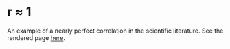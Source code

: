 # r ≈ 1

An example of a nearly perfect correlation in the scientific literature. See the rendered page [here](https://jeanpaulrsoucy.github.io/r-approx-1/r%20%E2%89%88%201.html).
